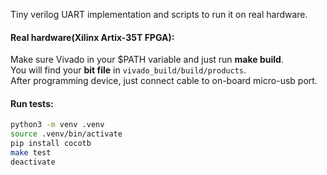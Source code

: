 Tiny verilog UART implementation and scripts to run it on real hardware.
#### Real hardware(Xilinx Artix-35T FPGA):
Make sure Vivado in your $PATH variable and just run **make build**.  
You will find your **bit file** in ``vivado_build/build/products``.  
After programming device, just connect cable to on-board micro-usb port.
#### Run tests:
```sh
python3 -m venv .venv
source .venv/bin/activate
pip install cocotb
make test
deactivate
```
